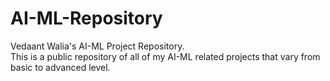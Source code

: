 # AI-ML-Repository

Vedaant Walia's AI-ML Project Repository.
</br>
This is a public repository of all of my AI-ML related projects that vary from basic to advanced level.
